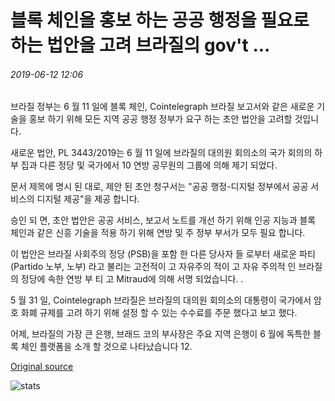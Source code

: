 # 블록 체인을 홍보 하는 공공 행정을 필요로 하는 법안을 고려 브라질의 gov't ...

###### 2019-06-12 12:06

브라질 정부는 6 월 11 일에 블록 체인, Cointelegraph 브라질 보고서와 같은 새로운 기술을 홍보 하기 위해 모든 지역 공공 행정 정부가 요구 하는 초안 법안을 고려할 것입니다.

새로운 법안, PL 3443/2019는 6 월 11 일에 브라질의 대의원 회의소의 국가 회의의 하 부 집과 다른 정당 및 국가에서 10 연방 공무원의 그룹에 의해 제기 되었다.

문서 제목에 명시 된 대로, 제안 된 초안 청구서는 "공공 행정-디지털 정부에서 공공 서비스의 디지털 제공"을 제공 합니다.

승인 되 면, 초안 법안은 공공 서비스, 보고서 노트를 개선 하기 위해 인공 지능과 블록 체인과 같은 신흥 기술을 적용 하기 위해 연방 및 주 정부 부서가 모두 필요 합니다.

이 법안은 브라질 사회주의 정당 (PSB)을 포함 한 다른 당사자 들 로부터 새로운 파티 (Partido 노부, 노부) 라고 불리는 고전적이 고 자유주의 적이 고 자유 주의적 인 브라질의 정당에 속한 연방 부 티 고 Mitraud에 의해 서명 되었습니다. .

5 월 31 일, Cointelegraph 브라질은 브라질의 대의원 회의소의 대통령이 국가에서 암호 화폐 규제를 고려 하기 위해 설정 할 수 있는 수수료를 주문 했다고 보고 했다.

어제, 브라질의 가장 큰 은행, 브래드 코의 부사장은 주요 지역 은행이 6 월에 독특한 블록 체인 플랫폼을 소개 할 것으로 나타났습니다 12.

[Original source](https://cointelegraph.com/news/govt-of-brazil-to-consider-bill-requiring-public-administration-to-promote-blockchain)

![stats](https://c.statcounter.com/11760860/0/a89fa40b/1/ "stats")